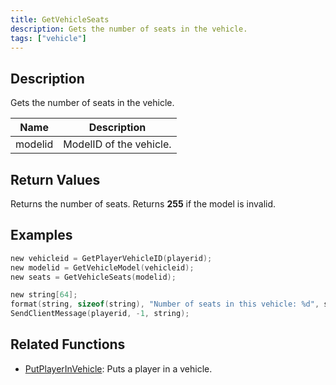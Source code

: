 ```yaml
---
title: GetVehicleSeats
description: Gets the number of seats in the vehicle.
tags: ["vehicle"]
---
```


<VersionWarn version='omp v1.1.0.2612' />

## Description

Gets the number of seats in the vehicle.

| Name      | Description        |
| --------- | ------------------ |
| modelid | ModelID of the vehicle. |

## Return Values

Returns the number of seats.
Returns **255** if the model is invalid.

## Examples

```c
new vehicleid = GetPlayerVehicleID(playerid);
new modelid = GetVehicleModel(vehicleid);
new seats = GetVehicleSeats(modelid);

new string[64];
format(string, sizeof(string), "Number of seats in this vehicle: %d", seats);
SendClientMessage(playerid, -1, string);
```

## Related Functions

- [PutPlayerInVehicle](PutPlayerInVehicle): Puts a player in a vehicle.
